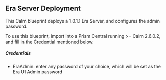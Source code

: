 ## Era Server Deployment
This Calm blueprint deploys a 1.0.1.1 Era Server, and configures the admin password.

To use this blueprint, import into a Prism Central running >= Calm 2.6.0.2, and fill in the Credential mentioned below.

##### Credentials
* EraAdmin: enter any password of your choice, which will be set as the Era UI Admin password
